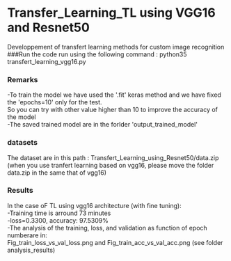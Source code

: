 # Transfer_Learning_TL using VGG16 and Resnet50
Developpement of transfert learning methods for custom image recognition <br/>
###Run the code 
run using the following command : python35 transfert_learning_vgg16.py <br/>
### Remarks
-To train the model we have used the '.fit' keras method and we have fixed the 'epochs=10' only for the test. <br/>
So you can try with other value higher than 10 to improve the accuracy of the model <br/>
-The saved trained model are in the forlder 'output_trained_model'
### datasets 
The dataset are in this path : Transfert_Learning_using_Resnet50/data.zip <br/>
(when you use tranfert learning based on vgg16, please move the folder data.zip in the same that of vgg16)
### Results
In the case oF TL using vgg16 architecture (with fine tuning):<br>
		-Training time is arround 73 minutes <br/>
		-loss=0.3300, accuracy: 97.5309% <br/>
		-The analysis of the training, loss, and validation as function of epoch numberare in: <br/>
		Fig_train_loss_vs_val_loss.png and Fig_train_acc_vs_val_acc.png (see folder analysis_results)

